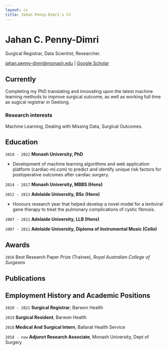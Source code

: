 ```yaml
---
layout: cv
title: Jahan Penny-Dimri's CV
---
```

# Jahan C. Penny-Dimri
Surgical Registrar, Data Scientist, Researcher.

<div id="webaddress">
<a href="jahan.penny-dimri@monash.edu">jahan.penny-dimri@monash.edu</a>
| <a href="https://scholar.google.co.uk/citations?user=gc6ZX9MAAAAJ&hl=en&oi=ao">Google Scholar</a>
</div>


## Currently

Completing my PhD translating and innovating upon the latest machine learning methods to improve surgical outcome, as well as working full time as sugical registrar in Geelong.

### Research interests

Machine Learning, Dealing with Missing Data, Surgical Outcomes.


## Education

`2019 - 2022`
__Monash University, PhD__

- Development of machine learning algorithms and web application platform (cardiac-ml.com) to predict and identify unique risk factors for postoperative outcomes after cardiac surgery.

`2014 - 2017`
__Monash University, MBBS (Hons)__


`2012 - 2013`
__Adelaide University, BSc (Hons)__

- Honours research year that helped develop a novel model for a lentiviral gene therapy to treat the pulmonary complications of cystic fibrosis.

`2007 - 2011`
__Adelaide University, LLB (Hons)__


`2007 - 2011`
__Adelaide University, Diploma of Instrumental Music (Cello)__


## Awards

`2016`
Best Research Paper Prize (Trainee), *Royal Australian College of Surgeons*


## Publications

<!-- A list is also available [online](http://scholar.google.co.uk/citations?user=LTOTl0YAAAAJ) -->

## Employment History and Academic Positions

`2020 - 2021`
__Surgical Registrar__, Barwon Health

`2019`
__Surgical Resident__, Barwon Health

`2018`
__Medical And Surgical Intern__, Ballarat Health Service

`2018 - now`
__Adjunct Research Associate__, Monash University, Dept of Surgery


<!-- ### Footer

Last updated: Dec 2021 -->


